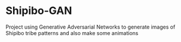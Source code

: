 # Shipibo-GAN
Project using Generative Adversarial Networks to generate images of Shipibo tribe patterns and also make some animations 
